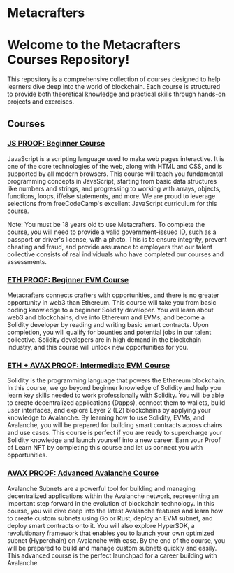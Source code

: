# Metacrafters

# Welcome to the Metacrafters Courses Repository!

This repository is a comprehensive collection of courses designed to help learners dive deep into the world of blockchain. Each course is structured to provide both theoretical knowledge and practical skills through hands-on projects and exercises.

## Courses

### [JS PROOF: Beginner Course](https://academy.metacrafters.io/content/intro-javascript)

JavaScript is a scripting language used to make web pages interactive. It is one of the core technologies of the web, along with HTML and CSS, and is supported by all modern browsers. This course will teach you fundamental programming concepts in JavaScript, starting from basic data structures like numbers and strings, and progressing to working with arrays, objects, functions, loops, if/else statements, and more. We are proud to leverage selections from freeCodeCamp's excellent JavaScript curriculum for this course.

Note: You must be 18 years old to use Metacrafters. To complete the course, you will need to provide a valid government-issued ID, such as a passport or driver's license, with a photo. This is to ensure integrity, prevent cheating and fraud, and provide assurance to employers that our talent collective consists of real individuals who have completed our courses and assessments.

### [ETH PROOF: Beginner EVM Course](https://academy.metacrafters.io/content/solidity-beginner)

Metacrafters connects crafters with opportunities, and there is no greater opportunity in web3 than Ethereum. This course will take you from basic coding knowledge to a beginner Solidity developer. You will learn about web3 and blockchains, dive into Ethereum and EVMs, and become a Solidity developer by reading and writing basic smart contracts. Upon completion, you will qualify for bounties and potential jobs in our talent collective. Solidity developers are in high demand in the blockchain industry, and this course will unlock new opportunities for you.

### [ETH + AVAX PROOF: Intermediate EVM Course](https://academy.metacrafters.io/content/solidity-avax-intermediate)

Solidity is the programming language that powers the Ethereum blockchain. In this course, we go beyond beginner knowledge of Solidity and help you learn key skills needed to work professionally with Solidity. You will be able to create decentralized applications (Dapps), connect them to wallets, build user interfaces, and explore Layer 2 (L2) blockchains by applying your knowledge to Avalanche. By learning how to use Solidity, EVMs, and Avalanche, you will be prepared for building smart contracts across chains and use cases. This course is perfect if you are ready to supercharge your Solidity knowledge and launch yourself into a new career. Earn your Proof of Learn NFT by completing this course and let us connect you with opportunities.

### [AVAX PROOF: Advanced Avalanche Course](https://academy.metacrafters.io/content/avax-advanced)

Avalanche Subnets are a powerful tool for building and managing decentralized applications within the Avalanche network, representing an important step forward in the evolution of blockchain technology. In this course, you will dive deep into the latest Avalanche features and learn how to create custom subnets using Go or Rust, deploy an EVM subnet, and deploy smart contracts onto it. You will also explore HyperSDK, a revolutionary framework that enables you to launch your own optimized subnet (Hyperchain) on Avalanche with ease. By the end of the course, you will be prepared to build and manage custom subnets quickly and easily. This advanced course is the perfect launchpad for a career building with Avalanche.
